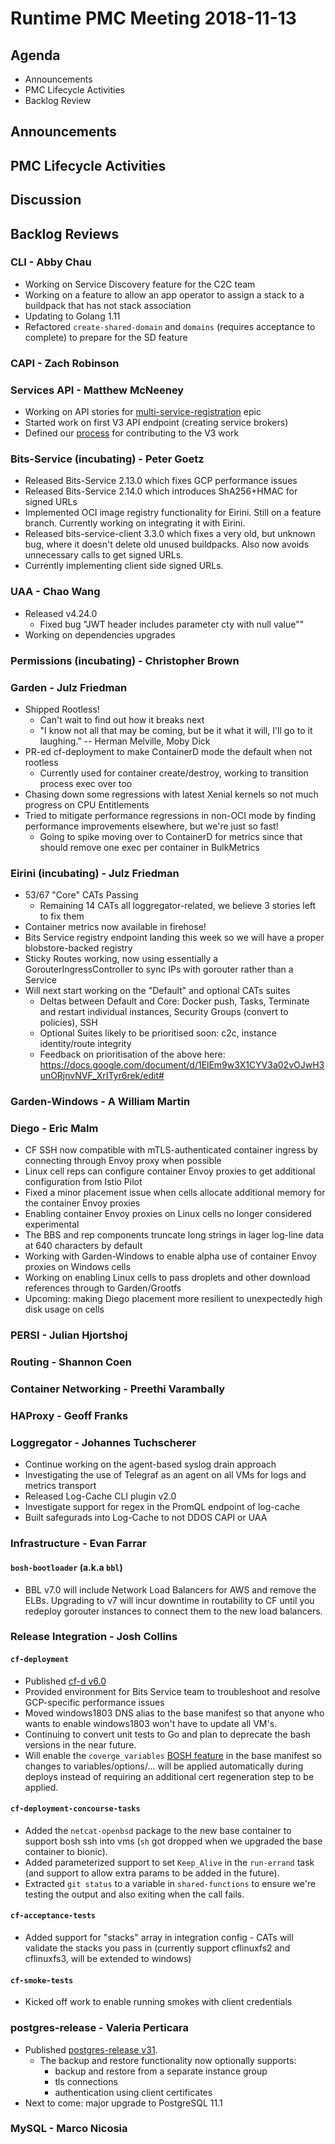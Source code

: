 # Runtime PMC Meeting 2018-11-13

## Agenda

* Announcements
* PMC Lifecycle Activities
* Backlog Review


## Announcements


## PMC Lifecycle Activities


## Discussion


## Backlog Reviews

### CLI - Abby Chau

* Working on Service Discovery feature for the C2C team
* Working on a feature to allow an app operator to assign a stack to a buildpack that has not stack association
* Updating to Golang 1.11
* Refactored `create-shared-domain` and `domains` (requires acceptance to complete) to prepare for the SD feature



### CAPI - Zach Robinson


### Services API - Matthew McNeeney
* Working on API stories for [multi-service-registration](https://www.pivotaltracker.com/epic/show/3979252) epic
* Started work on first V3 API endpoint (creating service brokers)
* Defined our [process](https://www.pivotaltracker.com/story/show/161808688) for contributing to the V3 work


### Bits-Service (incubating) - Peter Goetz

- Released Bits-Service 2.13.0 which fixes GCP performance issues
- Released Bits-Service 2.14.0 which introduces ShA256+HMAC for signed URLs
- Implemented OCI image registry functionality for Eirini. Still on a feature branch. Currently working on integrating it with Eirini.
- Released bits-service-client 3.3.0 which fixes a very old, but unknown bug, where it doesn't delete old unused buildpacks. Also now avoids unnecessary calls to get signed URLs.
- Currently implementing client side signed URLs.

### UAA - Chao Wang
- Released v4.24.0
  - Fixed bug "JWT header includes parameter cty with null value""
- Working on dependencies upgrades

### Permissions (incubating) - Christopher Brown


### Garden - Julz Friedman

 - Shipped Rootless!
   - Can't wait to find out how it breaks next
   - "I know not all that may be coming, but be it what it will, I'll go to it laughing.” -- Herman Melville, Moby Dick
 - PR-ed cf-deployment to make ContainerD mode the default when not rootless
   - Currently used for container create/destroy, working to transition process exec over too
 - Chasing down some regressions with latest Xenial kernels so not much progress on CPU Entitlements
 - Tried to mitigate performance regressions in non-OCI mode by finding performance improvements elsewhere, but we're just so fast!
   - Going to spike moving over to ContainerD for metrics since that should remove one exec per container in BulkMetrics

### Eirini (incubating) - Julz Friedman

 - 53/67 "Core" CATs Passing
   - Remaining 14 CATs all loggregator-related, we believe 3 stories left to fix them
 - Container metrics now available in firehose!
 - Bits Service registry endpoint landing this week so we will have a proper blobstore-backed registry
 - Sticky Routes working, now using essentially a GorouterIngressController to sync IPs with gorouter rather than a Service
 - Will next start working on the "Default" and optional CATs suites
   - Deltas between Default and Core: Docker push, Tasks, Terminate and restart individual instances, Security Groups (convert to policies), SSH
   - Optional Suites likely to be prioritised soon: c2c, instance identity/route integrity
   - Feedback on prioritisation of the above here: https://docs.google.com/document/d/1ElEm9w3X1CYV3a02vOJwH3unORjnvNVF_XrITyr6rek/edit#

### Garden-Windows - A William Martin


### Diego - Eric Malm

- CF SSH now compatible with mTLS-authenticated container ingress by connecting through Envoy proxy when possible
- Linux cell reps can configure container Envoy proxies to get additional configuration from Istio Pilot
- Fixed a minor placement issue when cells allocate additional memory for the container Envoy proxies
- Enabling container Envoy proxies on Linux cells no longer considered experimental
- The BBS and rep components truncate long strings in lager log-line data at 640 characters by default
- Working with Garden-Windows to enable alpha use of container Envoy proxies on Windows cells
- Working on enabling Linux cells to pass droplets and other download references through to Garden/Grootfs
- Upcoming: making Diego placement more resilient to unexpectedly high disk usage on cells


### PERSI - Julian Hjortshoj


### Routing - Shannon Coen


### Container Networking - Preethi Varambally


### HAProxy - Geoff Franks


### Loggregator - Johannes Tuchscherer

- Continue working on the agent-based syslog drain approach
- Investigating the use of Telegraf as an agent on all VMs for logs and metrics transport
- Released Log-Cache CLI plugin v2.0
- Investigate support for regex in the PromQL endpoint of log-cache
- Built safegurads into Log-Cache to not DDOS CAPI or UAA


### Infrastructure - Evan Farrar

#### `bosh-bootloader` (a.k.a `bbl`)
- BBL v7.0 will include Network Load Balancers for AWS and remove the ELBs. Upgrading to v7 will incur downtime in routability to CF until you redeploy gorouter instances to connect them to the new load balancers.

### Release Integration - Josh Collins

#### `cf-deployment`
- Published [cf-d v6.0](https://github.com/cloudfoundry/cf-deployment/releases/tag/v6.0.0)
- Provided environment for Bits Service team to troubleshoot and resolve GCP-specific performance issues
- Moved windows1803 DNS alias to the base manifest so that anyone who wants to enable windows1803 won't have to update all VM's.
- Continuing to convert unit tests to Go and plan to deprecate the bash versions in the near future.
- Will enable the `coverge_variables` [BOSH feature](https://bosh.io/docs/manifest-v2/#featuresd) in the base manifest so changes to variables/options/... will be applied automatically during deploys instead of requiring an additional cert regeneration step to be applied.

#### `cf-deployment-concourse-tasks`
- Added the `netcat-openbsd` package to the new base container to support bosh ssh into vms (`sh` got dropped when we upgraded the base container to bionic).
- Added parameterized support to set `Keep_Alive` in the `run-errand` task (and support to allow extra params to be added in the future).
- Extracted `git status` to a variable in `shared-functions` to ensure we're testing the output and also exiting when the call fails.



#### `cf-acceptance-tests`
- Added support for "stacks" array in integration config - CATs will validate the stacks you pass in (currently support cflinuxfs2 and cflinuxfs3, will be extended to windows)


#### `cf-smoke-tests`
- Kicked off work to enable running smokes with client credentials


### postgres-release - Valeria Perticara

- Published [postgres-release v31](https://github.com/cloudfoundry/postgres-release/releases/tag/v31).
  - The backup and restore functionality now optionally supports:
    - backup and restore from a separate instance group
    - tls connections
    - authentication using client certificates
- Next to come: major upgrade to PostgreSQL 11.1

### MySQL - Marco Nicosia
